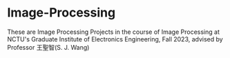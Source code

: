 # Image-Processing
These are Image Processing Projects in the course of Image Processing 
at NCTU's Graduate Institute of Electronics Engineering, Fall 2023, 
advised by Professor 王聖智(S. J. Wang)
